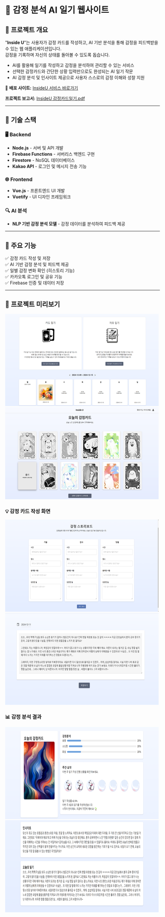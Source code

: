 # 📝 감정 분석 AI 일기 웹사이트

## 📌 프로젝트 개요

"**Inside U**"는 사용자가 감정 카드를 작성하고, AI 기반 분석을 통해 감정을 피드백받을 수 있는 웹 애플리케이션입니다.  
감정을 기록하며 자신의 상태를 돌아볼 수 있도록 돕습니다.  

- AI를 활용해 일기를 작성하고 감정을 분석하여 관리할 수 있는 서비스
- 선택한 감정카드와 간단한 상황 입력만으로도 완성되는 AI 일기 작문
- AI 감정 분석 및 인사이트 제공으로 사용자 스스로의 감정 이해와 성찰 지원

🚀 **배포 사이트:** [InsideU 서비스 바로가기](https://insideu-e7710.firebaseapp.com)

 **프로젝트 보고서:** [InsideU 감정카드일기.pdf](Project_EmotionCard_Diary/인사이드유_감정카드일기.pdf)

---

## 🔧 기술 스택
### 🖥️ **Backend**
- **Node.js** - 서버 및 API 개발
- **Firebase Functions** - 서버리스 백엔드 구현
- **Firestore** - NoSQL 데이터베이스
- **Kakao API** - 로그인 및 메시지 전송 기능

### 🌐 **Frontend**
- **Vue.js** - 프론트엔드 UI 개발
- **Vuetify** - UI 디자인 프레임워크

### 🔍 **AI 분석**
- **NLP 기반 감정 분석 모델** - 감정 데이터를 분석하여 피드백 제공

---

## 🎯 주요 기능
✅ 감정 카드 작성 및 저장  
✅ AI 기반 감정 분석 및 피드백 제공  
✅ 일별 감정 변화 확인 (히스토리 기능)  
✅ 카카오톡 로그인 및 공유 기능  
✅ Firebase 인증 및 데이터 저장  

---

## 📸 프로젝트 미리보기


<img src="https://github.com/undermint/undermint/blob/main/Project_EmotionCard_Diary/asset/%E1%84%86%E1%85%A6%E1%84%8B%E1%85%B5%E1%86%AB%E1%84%92%E1%85%AA%E1%84%86%E1%85%A7%E1%86%AB.png" width="500" height="300"/>


<img src="https://github.com/undermint/undermint/blob/main/Project_EmotionCard_Diary/asset/%E1%84%80%E1%85%A1%E1%86%B7%E1%84%8C%E1%85%A5%E1%86%BC%E1%84%8F%E1%85%A1%E1%84%83%E1%85%B3%E1%84%89%E1%85%A5%E1%86%AB%E1%84%90%E1%85%A2%E1%86%A8_02.png" width="500" height="300"/>




### 💡 감정 카드 작성 화면



<img src="https://github.com/undermint/undermint/blob/main/Project_EmotionCard_Diary/asset/%E1%84%8B%E1%85%B5%E1%86%AF%E1%84%80%E1%85%B5%E1%84%8C%E1%85%A1%E1%86%A8%E1%84%89%E1%85%A5%E1%86%BC1.png" width="500" height="300"/>

<img src="https://github.com/undermint/undermint/blob/main/Project_EmotionCard_Diary/asset/%E1%84%8B%E1%85%B5%E1%86%AF%E1%84%80%E1%85%B5%E1%84%8C%E1%85%A1%E1%86%A8%E1%84%89%E1%85%A5%E1%86%BC2.png" width="500" height="300"/>


### 📊 감정 분석 결과

<img src="https://github.com/undermint/undermint/blob/main/Project_EmotionCard_Diary/asset/%E1%84%87%E1%85%AE%E1%86%AB%E1%84%89%E1%85%A5%E1%86%A8%E1%84%80%E1%85%A7%E1%86%AF%E1%84%80%E1%85%AA1.png" width="500" height="300"/>

<img src="https://github.com/undermint/undermint/blob/main/Project_EmotionCard_Diary/asset/%E1%84%87%E1%85%AE%E1%86%AB%E1%84%89%E1%85%A5%E1%86%A8%E1%84%80%E1%85%A7%E1%86%AF%E1%84%80%E1%85%AA2.png" width="500" height="300"/>


